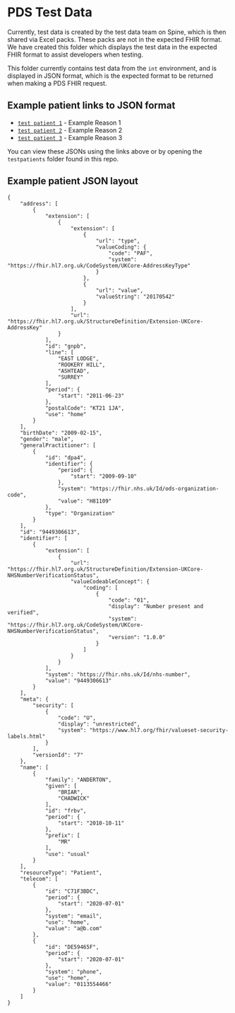 # PDS Test Data 

Currently, test data is created by the test data team on Spine, which is then shared via Excel packs. These packs are not in the expected FHIR format. We have created this folder which displays the test data in the expected FHIR format to assist developers when testing.

This folder currently contains test data from the `int` environment, and is displayed in JSON format, which is the expected format to be returned when making a PDS FHIR request.

## Example patient links to JSON format

* [`test patient 1`](testpatients/TestPatient1.json) - Example Reason 1
* [`test patient 2`](testpatients/TestPatient2.json) - Example Reason 2 
* [`test patient 3`](testpatients/TestPatient3.json) - Example Reason 3

You can view these JSONs using the links above or by opening the `testpatients` folder found in this repo.

## Example patient JSON layout

```
{
    "address": [
        {
            "extension": [
                {
                    "extension": [
                        {
                            "url": "type",
                            "valueCoding": {
                                "code": "PAF",
                                "system": "https://fhir.hl7.org.uk/CodeSystem/UKCore-AddressKeyType"
                            }
                        },
                        {
                            "url": "value",
                            "valueString": "20170542"
                        }
                    ],
                    "url": "https://fhir.hl7.org.uk/StructureDefinition/Extension-UKCore-AddressKey"
                }
            ],
            "id": "gnpb",
            "line": [
                "EAST LODGE",
                "ROOKERY HILL",
                "ASHTEAD",
                "SURREY"
            ],
            "period": {
                "start": "2011-06-23"
            },
            "postalCode": "KT21 1JA",
            "use": "home"
        }
    ],
    "birthDate": "2009-02-15",
    "gender": "male",
    "generalPractitioner": [
        {
            "id": "dpa4",
            "identifier": {
                "period": {
                    "start": "2009-09-10"
                },
                "system": "https://fhir.nhs.uk/Id/ods-organization-code",
                "value": "H81109"
            },
            "type": "Organization"
        }
    ],
    "id": "9449306613",
    "identifier": [
        {
            "extension": [
                {
                    "url": "https://fhir.hl7.org.uk/StructureDefinition/Extension-UKCore-NHSNumberVerificationStatus",
                    "valueCodeableConcept": {
                        "coding": [
                            {
                                "code": "01",
                                "display": "Number present and verified",
                                "system": "https://fhir.hl7.org.uk/CodeSystem/UKCore-NHSNumberVerificationStatus",
                                "version": "1.0.0"
                            }
                        ]
                    }
                }
            ],
            "system": "https://fhir.nhs.uk/Id/nhs-number",
            "value": "9449306613"
        }
    ],
    "meta": {
        "security": [
            {
                "code": "U",
                "display": "unrestricted",
                "system": "https://www.hl7.org/fhir/valueset-security-labels.html"
            }
        ],
        "versionId": "7"
    },
    "name": [
        {
            "family": "ANDERTON",
            "given": [
                "BRIAR",
                "CHADWICK"
            ],
            "id": "frbv",
            "period": {
                "start": "2010-10-11"
            },
            "prefix": [
                "MR"
            ],
            "use": "usual"
        }
    ],
    "resourceType": "Patient",
    "telecom": [
        {
            "id": "C71F3BDC",
            "period": {
                "start": "2020-07-01"
            },
            "system": "email",
            "use": "home",
            "value": "a@b.com"
        },
        {
            "id": "DE59465F",
            "period": {
                "start": "2020-07-01"
            },
            "system": "phone",
            "use": "home",
            "value": "0113554466"
        }
    ]
}
```